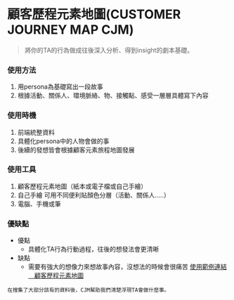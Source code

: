 # 顧客歷程元素地圖(CUSTOMER JOURNEY MAP CJM)
> 將你的TA的行為做成往後深入分析、得到insight的劇本基礎。
### 使用方法
1. 用persona為基礎寫出一段故事
2. 根據活動、關係人、環境脈絡、物、接觸點、感受一層層具體寫下內容

### 使用時機
1. 前端統整資料
2. 具體化persona中的人物會做的事
3. 後續的發想皆會根據顧客元素旅程地圖發展
### 使用工具
1. 顧客歷程元素地圖（紙本或電子檔或自己手繪）
2. 自己手繪 可用不同便利貼顏色分層（活動、關係人.....）
3. 電腦、手機或筆

### 優缺點
- 優點
    - 具體化TA行為行動過程，往後的想發法會更清晰
- 缺點
    - 需要有強大的想像力來想故事內容，沒想法的時候會很痛苦
[使用範例連結＿顧客歷程元素地圖](https://docs.google.com/presentation/d/18dKX17B-Aukg3bZdAXltjEFyq8j1lseC/edit#slide=id.g87b392885e_0_30)
```
在搜集了大部分該有的資料後，CJM幫助我們清楚浮現TA會做什麼事。
```
